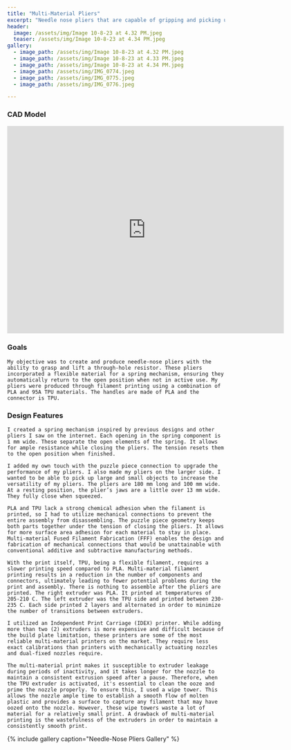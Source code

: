 ```yaml
---
title: "Multi-Material Pliers"
excerpt: "Needle nose pliers that are capable of gripping and picking up through-hole resistors"
header:
  image: /assets/img/Image 10-8-23 at 4.32 PM.jpeg
  teaser: /assets/img/Image 10-8-23 at 4.34 PM.jpeg
gallery:
  - image_path: /assets/img/Image 10-8-23 at 4.32 PM.jpeg
  - image_path: /assets/img/Image 10-8-23 at 4.33 PM.jpeg
  - image_path: /assets/img/Image 10-8-23 at 4.34 PM.jpeg
  - image_path: /assets/img/IMG_0774.jpeg
  - image_path: /assets/img/IMG_0775.jpeg
  - image_path: /assets/img/IMG_0776.jpeg

---
```


### CAD Model

<iframe src="https://vanderbilt643.autodesk360.com/shares/public/SH512d4QTec90decfa6ec3df58f471dd91e1?mode=embed" width="640" height="480" allowfullscreen="true" webkitallowfullscreen="true" mozallowfullscreen="true"  frameborder="0"></iframe>

### Goals

    My objective was to create and produce needle-nose pliers with the ability to grasp and lift a through-hole resistor. These pliers incorporated a flexible material for a spring mechanism, ensuring they automatically return to the open position when not in active use. My pliers were produced through filament printing using a combination of PLA and 95A TPU materials. The handles are made of PLA and the connector is TPU. 
  
### Design Features

    I created a spring mechanism inspired by previous designs and other pliers I saw on the internet. Each opening in the spring component is 1 mm wide. These separate the open elements of the spring. It allows for ample resistance while closing the pliers. The tension resets them to the open position when finished. 

    I added my own touch with the puzzle piece connection to upgrade the performance of my pliers. I also made my pliers on the larger side. I wanted to be able to pick up large and small objects to increase the versatility of my pliers. The pliers are 180 mm long and 100 mm wide. At a resting position, the plier’s jaws are a little over 13 mm wide. They fully close when squeezed. 

    PLA and TPU lack a strong chemical adhesion when the filament is printed, so I had to utilize mechanical connections to prevent the entire assembly from disassembling. The puzzle piece geometry keeps both parts together under the tension of closing the pliers. It allows for more surface area adhesion for each material to stay in place. Multi-material Fused Filament Fabrication (FFF) enables the design and fabrication of mechanical connections that would be unattainable with conventional additive and subtractive manufacturing methods.

    With the print itself, TPU, being a flexible filament, requires a slower printing speed compared to PLA. Multi-material filament printing results in a reduction in the number of components and connectors, ultimately leading to fewer potential problems during the print and assembly. There is nothing to assemble after the pliers are printed. The right extruder was PLA. It printed at temperatures of 205-210 C. The left extruder was the TPU side and printed between 230-235 C. Each side printed 2 layers and alternated in order to minimize the number of transitions between extruders. 

    I utilized an Independent Print Carriage (IDEX) printer. While adding more than two (2) extruders is more expensive and difficult because of the build plate limitation, these printers are some of the most reliable multi-material printers on the market. They require less exact calibrations than printers with mechanically actuating nozzles and dual-fixed nozzles require. 

    The multi-material print makes it susceptible to extruder leakage during periods of inactivity, and it takes longer for the nozzle to maintain a consistent extrusion speed after a pause. Therefore, when the TPU extruder is activated, it's essential to clean the ooze and prime the nozzle properly. To ensure this, I used a wipe tower. This allows the nozzle ample time to establish a smooth flow of molten plastic and provides a surface to capture any filament that may have oozed onto the nozzle. However, these wipe towers waste a lot of material for a relatively small print. A drawback of multi-material printing is the wastefulness of the extruders in order to maintain a consistently smooth print. 




{% include gallery caption="Needle-Nose Pliers Gallery" %}


